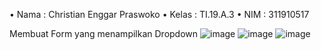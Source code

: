 •	Nama	: Christian Enggar Praswoko
•	Kelas	: TI.19.A.3
•	NIM	: 311910517

Membuat Form yang menampilkan Dropdown
![image](https://user-images.githubusercontent.com/81626901/114563286-7dd56b00-9c99-11eb-899d-fbdac05aec86.png)
![image](https://user-images.githubusercontent.com/81626901/114563420-9776b280-9c99-11eb-9b9a-c8e3c557b159.png)
![image](https://user-images.githubusercontent.com/81626901/114563491-a493a180-9c99-11eb-8aa3-9ec8a6543873.png)
